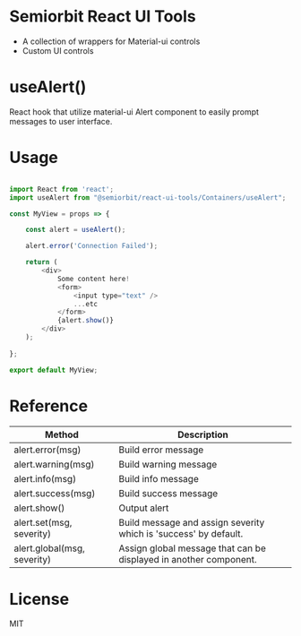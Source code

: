 # Semiorbit React UI Tools

* A collection of wrappers for Material-ui controls
* Custom UI controls

# useAlert()

React hook that utilize material-ui Alert component to easily prompt messages to user interface.

# Usage

```javascript

import React from 'react';
import useAlert from "@semiorbit/react-ui-tools/Containers/useAlert";

const MyView = props => {

    const alert = useAlert();

    alert.error('Connection Failed');

    return (
        <div>
            Some content here!
            <form>
                <input type="text" />
                ...etc
            </form>
            {alert.show()}
        </div>
    );
    
};

export default MyView;

```

# Reference


Method | Description
--- | ---
alert.error(msg) | Build error message
alert.warning(msg) | Build warning message
alert.info(msg) | Build info message
alert.success(msg) | Build success message
alert.show() | Output alert
alert.set(msg, severity) | Build message and assign severity which is 'success' by default.
alert.global(msg, severity) | Assign global message that can be displayed in another component.


# License

MIT